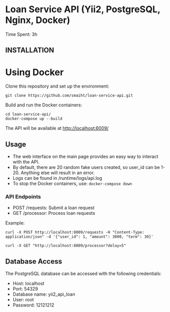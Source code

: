 # Loan Service API (Yii2, PostgreSQL, Nginx, Docker)

Time Spent: 3h



INSTALLATION
------------

# Using Docker

Clone this repository and set up the environment:
~~~
git clone https://github.com/smaiht/loan-service-api.git
~~~

Build and run the Docker containers:
~~~
cd loan-service-api/
docker-compose up --build
~~~
The API will be available at [http://localhost:8009/](http://localhost:8009/)

## Usage

- The web interface on the main page provides an easy way to interact with the API.
- By default, there are 20 random fake users created, so user_id can be 1-20. Anything else will result in an error.
- Logs can be found in /runtime/logs/api.log
- To stop the Docker containers, use: `docker-compose down`

### API Endpoints

- POST /requests: Submit a loan request
- GET /processor: Process loan requests

Example:
~~~
curl -X POST http://localhost:8009/requests -H "Content-Type: application/json" -d '{"user_id": 1, "amount": 3000, "term": 30}'
~~~
~~~
curl -X GET "http://localhost:8009/processor?delay=5"
~~~

## Database Access

The PostgreSQL database can be accessed with the following credentials:
- Host: localhost
- Port: 54329
- Database name: yii2_api_loan
- User: root
- Password: 12121212
